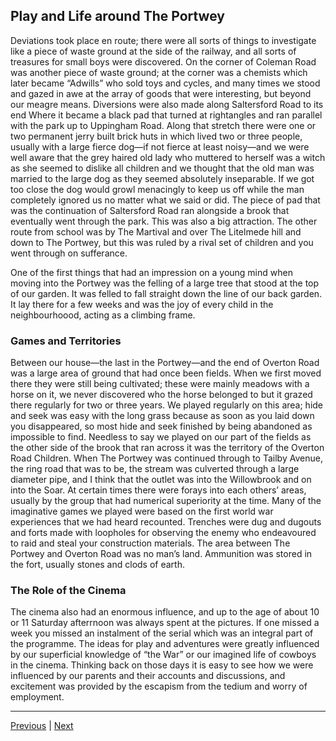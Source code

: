 ## Play and Life around The Portwey

Deviations took place en route; there were all sorts of things to investigate like a piece of waste ground at the side of the railway, and all sorts of treasures for small boys were discovered. On the corner of Coleman Road was another piece of waste ground; at the corner was a chemists which later became “Adwills” who sold toys and cycles, and many times we stood and gazed in awe at the array of goods that were interesting, but beyond our meagre means. Diversions were also made along Saltersford Road to its end Where it became a black pad that turned at rightangles and ran parallel with the park up to Uppingham Road. Along that stretch there were one or two permanent jerry built brick huts in which lived two or three people, usually with a large fierce dog—if not fierce at least noisy—and we were well aware that the grey haired old lady who muttered to herself was a witch as she seemed to dislike all children and we thought that the old man was married to the large dog as they seemed absolutely inseparable. If we got too close the dog would growl menacingly to keep us off while the man completely ignored us no matter what we said or did. The piece of pad that was the continuation of Saltersford Road ran alongside a brook that eventually went through the park. This was also a big attraction. The other route from school was by The Martival and over The Litelmede hill and down to The Portwey, but this was ruled by a rival set of children and you went through on sufferance.

One of the first things that had an impression on a young mind when moving into the Portwey was the felling of a large tree that stood at the top of our garden. It was felled to fall straight down the line of our back garden. It lay there for a few weeks and was the joy of every child in the neighbourhoood, acting as a climbing frame.

### Games and Territories

Between our house—the last in the Portwey—and the end of Overton Road was a large area of ground that had once been fields. When we first moved there they were still being cultivated; these were mainly meadows with a horse on it, we never discovered who the horse belonged to but it grazed there regularly for two or three years. We played regularly on this area; hide and seek was easy with the long grass because as soon as you laid down you disappeared, so most hide and seek finished by being abandoned as impossible to find. Needless to say we played on our part of the fields as the other side of the brook that ran across it was the territory of the Overton Road Children. When The Portwey was continued through to Tailby Avenue, the ring road that was to be, the stream was culverted through a large diameter pipe, and I think that the outlet was into the Willowbrook and on into the Soar. At certain times there were forays into each others’ areas, usually by the group that had numerical superiority at the time. Many of the imaginative games we played were based on the first world war experiences that we had heard recounted. Trenches were dug and dugouts and forts made with loopholes for observing the enemy who endeavoured to raid and steal your construction materials. The area between The Portwey and Overton Road was no man’s land. Ammunition was stored in the fort, usually stones and clods of earth.

### The Role of the Cinema

The cinema also had an enormous influence, and up to the age of about 10 or 11 Saturday afterrnoon was always spent at the pictures. If one missed a week you missed an instalment of the serial which was an integral part of the programme. The ideas for play and adventures were greatly influenced by our superficial knowledge of “the War” or our imagined life of cowboys in the cinema. Thinking back on those days it is easy to see how we were influenced by our parents and their accounts and discussions, and excitement was provided by the escapism from the tedium and worry of employment.

---

<a href="./WAE-17.html">Previous</a> | <a href="./WAE-19.html">Next</a>
